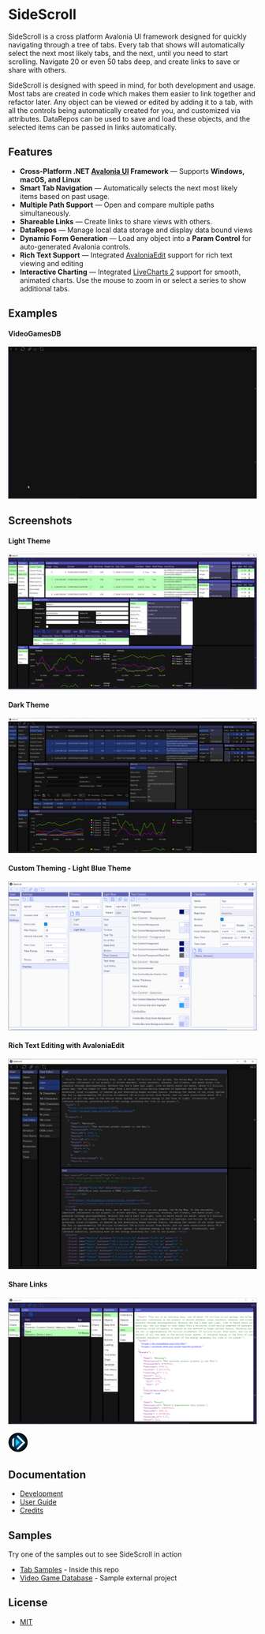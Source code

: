 # SideScroll

SideScroll is a cross platform Avalonia UI framework designed for quickly navigating through a tree of tabs. Every tab that shows will automatically select the next most likely tabs, and the next, until you need to start scrolling. Navigate 20 or even 50 tabs deep, and create links to save or share with others.

SideScroll is designed with speed in mind, for both development and usage. Most tabs are created in code which makes them easier to link together and refactor later. Any object can be viewed or edited by adding it to a tab, with all the controls being automatically created for you, and customized via attributes. DataRepos can be used to save and load these objects, and the selected items can be passed in links automatically.

## Features

- **Cross-Platform .NET [Avalonia UI](https://github.com/AvaloniaUI/Avalonia) Framework** — Supports **Windows, macOS, and Linux** 
- **Smart Tab Navigation** — Automatically selects the next most likely items based on past usage.
- **Multiple Path Support** — Open and compare multiple paths simultaneously.
- **Shareable Links** — Create links to share views with others.
- **DataRepos** — Manage local data storage and display data bound views
- **Dynamic Form Generation** — Load any object into a **Param Control** for auto-generated Avalonia controls.
- **Rich Text Support** — Integrated [AvaloniaEdit](https://github.com/AvaloniaUI/AvaloniaEdit) support for rich text viewing and editing
- **Interactive Charting** — Integrated [LiveCharts 2](https://github.com/beto-rodriguez/LiveCharts2) support for smooth, animated charts. Use the mouse to zoom in or select a series to show additional tabs.

## Examples

#### VideoGamesDB

![VideoGamesDB](Images/Animations/SideScroll-VideoGamesDB.gif)

## Screenshots

#### Light Theme

![Light Theme](Images/Screenshots/ColumnTypes_CustomControl_Charts_Light.png)

#### Dark Theme

![Dark Theme](Images/Screenshots/ColumnTypes_CustomControl_Charts_Dark.png)

#### Custom Theming - Light Blue Theme

![Light Blue Theme](Images/Screenshots/LightBlueTheme.png)

#### Rich Text Editing with AvaloniaEdit

![Rich Text Editing](Images/Screenshots/TextEditorJsonAndXml.png)

#### Share Links

![Links](Images/Screenshots/Links.png)

![Logo](Images/Logo/png/SideScroll_40.png)

## Documentation

* [Development](Docs/Dev/Development.md)
* [User Guide](Docs/UserGuide.md)
* [Credits](Docs/Credits.md)

## Samples

Try one of the samples out to see SideScroll in action
* [Tab Samples](/Programs/SideScroll.Start.Avalonia/MainWindow.cs) - Inside this repo
* [Video Game Database](https://github.com/SideScrollUI/VideoGamesDB) - Sample external project

## License

* [MIT](LICENSE)